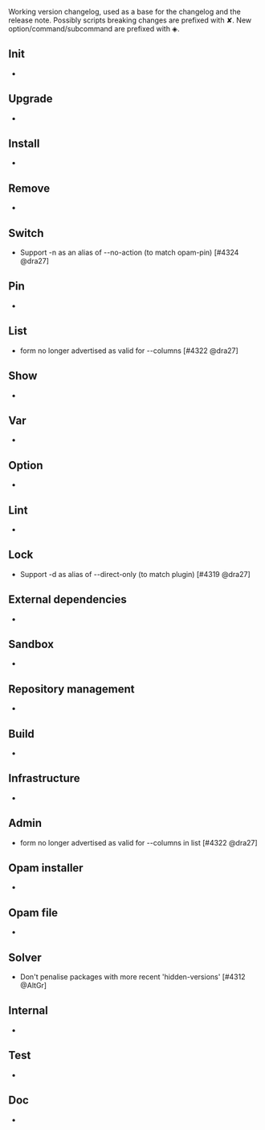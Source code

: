Working version changelog, used as a base for the changelog and the release
note.
Possibly scripts breaking changes are prefixed with ✘.
New option/command/subcommand are prefixed with ◈.

## Init
  *

## Upgrade
  *

## Install
  *

## Remove
  *

## Switch
  * Support -n as an alias of --no-action (to match opam-pin) [#4324 @dra27]

## Pin
  *

## List
  * <field> form no longer advertised as valid for --columns [#4322 @dra27]

## Show
  *

## Var
  *

## Option
  *

## Lint
  *

## Lock
  * Support -d as alias of --direct-only (to match plugin) [#4319 @dra27]

## External dependencies
  *

## Sandbox
  *

## Repository management
  *

## Build
  *

## Infrastructure
  *

## Admin
  * <field> form no longer advertised as valid for --columns in list [#4322 @dra27]

## Opam installer
  *

## Opam file
  *

## Solver
  * Don't penalise packages with more recent 'hidden-versions' [#4312 @AltGr]

## Internal
  *

## Test
  *

## Doc
  *
